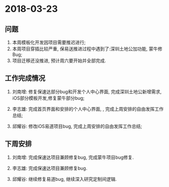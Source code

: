 # 2018-03-23

## 问题

1. 本周模板化开发因项目需要推迟进行;
2. 本周项目穿插比较严重, 保易送推进过程中遇到了:深圳土地公加功能, 蒙牛修Bug;
3. 项目迁移还没推进, 预计周六要开始并全部完成.

## 工作完成情况

1. 刘南增: 修复保速达部分bug和开发个人中心界面, 完成深圳土地公新增需求, iOS部分模板开发,修复蒙牛部分bug;

2. 李志雄: 完成首页界面和安排的个人中心界面, , 完成上周安排的自由发挥工作总结;

3. 邱耀谷: 修改iOS易道项目bug, 完成上周安排的自由发挥工作总结;

## 下周安排

1. 刘南增: 完成保速达项目兼顾修复bug, 完成蒙牛项目bug修复.

2. 李志雄: 完成保速达项目兼顾修复bug.

3. 邱耀谷: 继续修复易道bug, 继续深入研究定制间逻辑.

    


